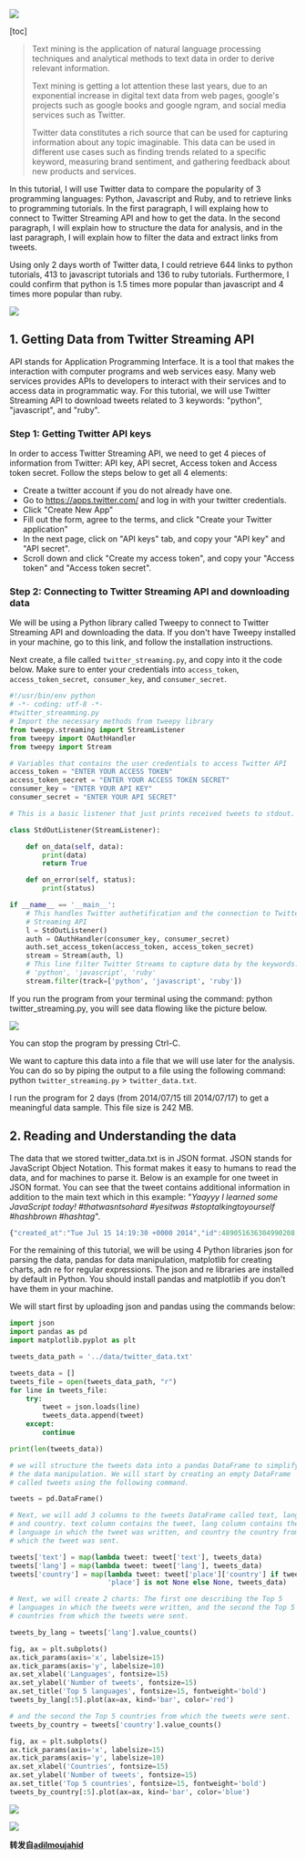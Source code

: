 ![](http://robin.info-lab.top/wp-content/uploads/2016/02/Twitter-logo.jpg)

[toc]

>Text mining is the application of natural language processing techniques and analytical methods to text data in order to derive relevant information. 
>
>Text mining is getting a lot attention these last years, due to an exponential increase in digital text data from web pages, google's projects such as google books and google ngram, and social media services such as Twitter. 
>
>Twitter data constitutes a rich source that can be used for capturing information about any topic imaginable. This data can be used in different use cases such as finding trends related to a specific keyword, measuring brand sentiment, and gathering feedback about new products and services.

In this tutorial, I will use Twitter data to compare the popularity of 3 programming languages: Python, Javascript and Ruby, and to retrieve links to programming tutorials. In the first paragraph, I will explaing how to connect to Twitter Streaming API and how to get the data. In the second paragraph, I will explain how to structure the data for analysis, and in the last paragraph, I will explain how to filter the data and extract links from tweets.

Using only 2 days worth of Twitter data, I could retrieve 644 links to python tutorials, 413 to javascript tutorials and 136 to ruby tutorials. Furthermore, I could confirm that python is 1.5 times more popular than javascript and 4 times more popular than ruby.

![](http://robin.info-lab.top/wp-content/uploads/2016/02/Twitter-analytics.png)

## 1. Getting Data from Twitter Streaming API

API stands for Application Programming Interface. It is a tool that makes the interaction with computer programs and web services easy. Many web services provides APIs to developers to interact with their services and to access data in programmatic way. For this tutorial, we will use Twitter Streaming API to download tweets related to 3 keywords: "python", "javascript", and "ruby".

### Step 1: Getting Twitter API keys

In order to access Twitter Streaming API, we need to get 4 pieces of information from Twitter: API key, API secret, Access token and Access token secret. Follow the steps below to get all 4 elements:

- Create a twitter account if you do not already have one.
- Go to https://apps.twitter.com/ and log in with your twitter credentials.
- Click "Create New App"
- Fill out the form, agree to the terms, and click "Create your Twitter application"
- In the next page, click on "API keys" tab, and copy your "API key" and "API secret".
- Scroll down and click "Create my access token", and copy your "Access token" and "Access token secret".

### Step 2: Connecting to Twitter Streaming API and downloading data

We will be using a Python library called Tweepy to connect to Twitter Streaming API and downloading the data. If you don't have Tweepy installed in your machine, go to this link, and follow the installation instructions.

Next create, a file called `twitter_streaming.py`, and copy into it the code below. Make sure to enter your credentials into `access_token`, `access_token_secret`,` consumer_key`, and `consumer_secret`.

```python
#!/usr/bin/env python
# -*- coding: utf-8 -*-
#twitter_streamming.py
# Import the necessary methods from tweepy library
from tweepy.streaming import StreamListener
from tweepy import OAuthHandler
from tweepy import Stream

# Variables that contains the user credentials to access Twitter API
access_token = "ENTER YOUR ACCESS TOKEN"
access_token_secret = "ENTER YOUR ACCESS TOKEN SECRET"
consumer_key = "ENTER YOUR API KEY"
consumer_secret = "ENTER YOUR API SECRET"

# This is a basic listener that just prints received tweets to stdout.

class StdOutListener(StreamListener):

    def on_data(self, data):
        print(data)
        return True

    def on_error(self, status):
        print(status)

if __name__ == '__main__':
    # This handles Twitter authetification and the connection to Twitter
    # Streaming API
    l = StdOutListener()
    auth = OAuthHandler(consumer_key, consumer_secret)
    auth.set_access_token(access_token, access_token_secret)
    stream = Stream(auth, l)
    # This line filter Twitter Streams to capture data by the keywords:
    # 'python', 'javascript', 'ruby'
    stream.filter(track=['python', 'javascript', 'ruby'])
```

If you run the program from your terminal using the command: python twitter_streaming.py, you will see data flowing like the picture below.

![](http://robin.info-lab.top/wp-content/uploads/2016/02/twitter_streaming.jpg)

You can stop the program by pressing Ctrl-C.

We want to capture this data into a file that we will use later for the analysis. You can do so by piping the output to a file using the following command: python `twitter_streaming.py` > `twitter_data.txt`.

I run the program for 2 days (from 2014/07/15 till 2014/07/17) to get a meaningful data sample. This file size is 242 MB.

## 2. Reading and Understanding the data

The data that we stored twitter_data.txt is in JSON format. JSON stands for JavaScript Object Notation. This format makes it easy to humans to read the data, and for machines to parse it. Below is an example for one tweet in JSON format. You can see that the tweet contains additional information in addition to the main text which in this example: "*Yaayyy I learned some JavaScript today! #thatwasntsohard #yesitwas #stoptalkingtoyourself #hashbrown #hashtag*". 

```js
{"created_at":"Tue Jul 15 14:19:30 +0000 2014","id":489051636304990208,"id_str":"489051636304990208","text":"Yaayyy I learned some JavaScript today! #thatwasntsohard #yesitwas #stoptalkingtoyourself #hashbrown #hashtag","source":"\u003ca href=\"http:\/\/twitter.com\/download\/iphone\" rel=\"nofollow\"\u003eTwitter for iPhone\u003c\/a\u003e","truncated":false,"in_reply_to_status_id":null,"in_reply_to_status_id_str":null,"in_reply_to_user_id":null,"in_reply_to_user_id_str":null,"in_reply_to_screen_name":null,"user":{"id":2301702187,"id_str":"2301702187","name":"Toni Barlettano","screen_name":"itsmetonib","location":"Greater NYC Area","url":"http:\/\/www.tonib.me","description":"So Full of Art   |   \nToni Barlettano Creative Media + Design","protected":false,"followers_count":8,"friends_count":25,"listed_count":0,"created_at":"Mon Jan 20 16:49:46 +0000 2014","favourites_count":6,"utc_offset":null,"time_zone":null,"geo_enabled":false,"verified":false,"statuses_count":20,"lang":"en","contributors_enabled":false,"is_translator":false,"is_translation_enabled":false,"profile_background_color":"C0DEED","profile_background_image_url":"http:\/\/abs.twimg.com\/images\/themes\/theme1\/bg.png","profile_background_image_url_https":"https:\/\/abs.twimg.com\/images\/themes\/theme1\/bg.png","profile_background_tile":false,"profile_image_url":"http:\/\/pbs.twimg.com\/profile_images\/425313048320958464\/Z2GcderW_normal.jpeg","profile_image_url_https":"https:\/\/pbs.twimg.com\/profile_images\/425313048320958464\/Z2GcderW_normal.jpeg","profile_link_color":"0084B4","profile_sidebar_border_color":"C0DEED","profile_sidebar_fill_color":"DDEEF6","profile_text_color":"333333","profile_use_background_image":true,"default_profile":true,"default_profile_image":false,"following":null,"follow_request_sent":null,"notifications":null},"geo":null,"coordinates":null,"place":null,"contributors":null,"retweet_count":0,"favorite_count":0,"entities":{"hashtags":[{"text":"thatwasntsohard","indices":[40,56]},{"text":"yesitwas","indices":[57,66]},{"text":"stoptalkingtoyourself","indices":[67,89]},{"text":"hashbrown","indices":[90,100]},{"text":"hashtag","indices":[101,109]}],"symbols":[],"urls":[],"user_mentions":[]},"favorited":false,"retweeted":false,"filter_level":"medium","lang":"en"}
```

For the remaining of this tutorial, we will be using 4 Python libraries json for parsing the data, pandas for data manipulation, matplotlib for creating charts, adn re for regular expressions. The json and re libraries are installed by default in Python. You should install pandas and matplotlib if you don't have them in your machine.

We will start first by uploading json and pandas using the commands below:

```python
import json
import pandas as pd
import matplotlib.pyplot as plt

tweets_data_path = '../data/twitter_data.txt'

tweets_data = []
tweets_file = open(tweets_data_path, "r")
for line in tweets_file:
    try:
        tweet = json.loads(line)
        tweets_data.append(tweet)
    except:
        continue

print(len(tweets_data))

# we will structure the tweets data into a pandas DataFrame to simplify
# the data manipulation. We will start by creating an empty DataFrame
# called tweets using the following command.

tweets = pd.DataFrame()

# Next, we will add 3 columns to the tweets DataFrame called text, lang,
# and country. text column contains the tweet, lang column contains the
# language in which the tweet was written, and country the country from
# which the tweet was sent.

tweets['text'] = map(lambda tweet: tweet['text'], tweets_data)
tweets['lang'] = map(lambda tweet: tweet['lang'], tweets_data)
tweets['country'] = map(lambda tweet: tweet['place']['country'] if tweet[
                        'place'] is not None else None, tweets_data)

# Next, we will create 2 charts: The first one describing the Top 5
# languages in which the tweets were written, and the second the Top 5
# countries from which the tweets were sent.

tweets_by_lang = tweets['lang'].value_counts()

fig, ax = plt.subplots()
ax.tick_params(axis='x', labelsize=15)
ax.tick_params(axis='y', labelsize=10)
ax.set_xlabel('Languages', fontsize=15)
ax.set_ylabel('Number of tweets', fontsize=15)
ax.set_title('Top 5 languages', fontsize=15, fontweight='bold')
tweets_by_lang[:5].plot(ax=ax, kind='bar', color='red')

# and the second the Top 5 countries from which the tweets were sent.
tweets_by_country = tweets['country'].value_counts()

fig, ax = plt.subplots()
ax.tick_params(axis='x', labelsize=15)
ax.tick_params(axis='y', labelsize=10)
ax.set_xlabel('Countries', fontsize=15)
ax.set_ylabel('Number of tweets', fontsize=15)
ax.set_title('Top 5 countries', fontsize=15, fontweight='bold')
tweets_by_country[:5].plot(ax=ax, kind='bar', color='blue')
```

![](http://robin.info-lab.top/wp-content/uploads/2016/02/tweets_top_langs.png)

![](http://robin.info-lab.top/wp-content/uploads/2016/02/tweets_top_countries.png)

**转发自[adilmoujahid](http://adilmoujahid.com)**

